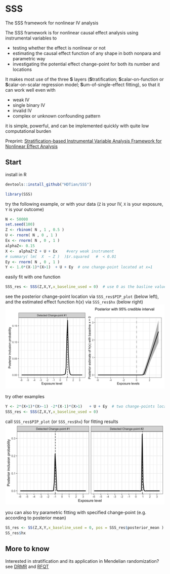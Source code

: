 # SSS

The SSS framework for nonlinear IV analysis

The SSS framework is for nonlinear causal effect analysis using instrumental variables to  
* testing whether the effect is nonlinear or not   
* estimating the causal effect function of any shape in both nonpara and parametric way  
* investigating the potential effect change-point for both its number and locations 

It makes most use of the three **S** layers (**S**tratification; **S**calar-on-function or **S**calar-on-scalar regression model; **S**um-of-single-effect fitting), so that it can work well even with     
* weak IV   
* single binary IV  
* invalid IV   
* complex or unknown confounding pattern  

it is simple, powerful, and can be implemented quickly with quite low computational burden

Preprint: [Stratification-based Instrumental Variable Analysis Framework for Nonlinear Effect Analysis](https://arxiv.org/html/2507.07349v1)


## Start

install in R

``` r
devtools::install_github("HDTian/SSS")
```

``` r
library(SSS)
```

try the following example, or with your data (`Z` is your IV, `X` is your exposure, `Y` is your outcome)

``` r
N <- 50000
set.seed(100)
Z <- rbinom( N , 1 , 0.5 )
U <- rnorm( N , 0 , 1 )
Ex <- rnorm( N , 0 , 1 )
alphaZ<- 0.15
X <-  alphaZ*Z + U + Ex    #very weak instrument
# summary( lm(  X  ~ Z )  )$r.squared   #  < 0.01
Ey <- rnorm( N , 0 , 1 )
Y <- 1.0*(X-1)*(X>1)  + U + Ey  # one change-point located at x=1
```

easily fit with one function

``` r
SSS_res <- SSS(Z,X,Y,x_baseline_used = 0)  # use 0 as the basline value for defining the effect function h(x)
```

see the posterior change-point location via `SSS_res$PIP_plot` (below left), and the estimated effect function $h(x)$ via `SSS_res$hx` (below right) ![Fig1](plots/Fig1.png)

try other examples

``` r
Y <- 2*(X+1)*(X>-1) -2*(X-1)*(X>1)   + U + Ey  # two change-points located at x=-1 and x=1
SSS_res <- SSS(Z,X,Y,x_baseline_used = 0)  
```

call `SSS_res$PIP_plot` (or `SSS_res$hx`) for fitting results ![Fig3](plots/Fig3.png)

you can also try parametric fitting with specified change-point (e.g. according to posterior mean)

``` r
SS_res <- SS(Z,X,Y,x_baseline_used = 0, pos = SSS_res$posterior_mean )
SS_res$hx
```

## More to know

Interested in stratification and its application in Mendelian randomization? see [DRMR](https://github.com/HDTian/DRMR) and [RFQT](https://github.com/HDTian/RFQT)
